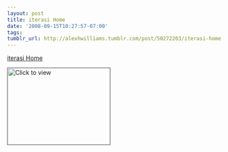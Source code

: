 ```yaml
---
layout: post
title: iterasi Home
date: '2008-09-15T10:27:57-07:00'
tags: 
tumblr_url: http://alexhwilliams.tumblr.com/post/50272203/iterasi-home
---
```

<a href="https://www.iterasi.net/OpenViewer.aspx?sqrlitid=yB-0T2SVvEyAgSxMcKa60g">iterasi Home</a><br/><p><a href="https://www.iterasi.net/OpenViewer.aspx?sqrlitid=yB-0T2SVvEyAgSxMcKa60g" target="_blank"> <img src="http://AssetHost01a.iterasi.net/ec2eb670e447/94d5ad32ba6b/ff6f9e86baa1/6188a5693149/4097a2e7-4cfd-4990-8309-3b11cf6d4d09/thumbnail.jpg???20080915172715???pLKeFiSTvCcuXX+wsEzcAhKF2o7lHB4ut7MYF+0DrstW57vRA0W/pABvTqPngUOi+BmTmAt/HUMY9rxiB3YfkQlotXrycf+jrCMDZNepChJEdvfpbgKHv2WQiFGyr4cwds+XzxJffsN3Dyk6tIfm1x4ycaY4kiOtPpj1n1LnyTk=" width="240" height="180" style="border:solid 1px #666" alt="Click to view"/></a></p>
